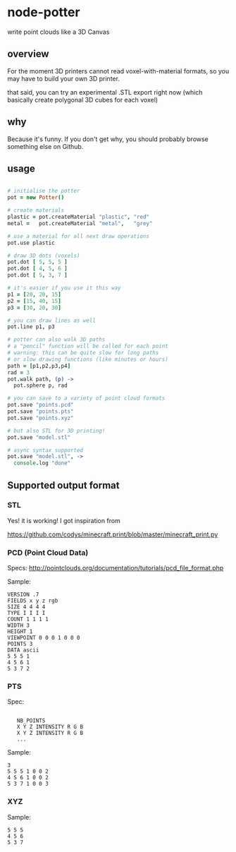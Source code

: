 node-potter
===========


write point clouds like a 3D Canvas

## overview

  For the moment 3D printers cannot read voxel-with-material formats,
  so you may have to build your own 3D printer.

  that said, you can try an experimental .STL export right now
  (which basically create polygonal 3D cubes for each voxel)

## why

  Because it's funny. If you don't get why, you should probably 
  browse something else on Github.

## usage

```coffeescript

# initialise the potter
pot = new Potter()

# create materials
plastic = pot.createMaterial "plastic", "red"
metal =   pot.createMaterial "metal",   "grey"

# use a material for all next draw operations
pot.use plastic

# draw 3D dots (voxels)
pot.dot [ 5, 5, 5 ]
pot.dot [ 4, 5, 6 ]
pot.dot [ 5, 3, 7 ]

# it's easier if you use it this way
p1 = [20, 20, 15]
p2 = [15, 40, 15]
p3 = [30, 20, 30]

# you can draw lines as well
pot.line p1, p3

# potter can also walk 3D paths
# a "pencil" function will be called for each point
# warning: this can be quite slow for long paths
# or slow drawing functions (like minutes or hours)
path = [p1,p2,p3,p4]
rad = 3
pot.walk path, (p) -> 
  pot.sphere p, rad

# you can save to a variety of point cloud formats
pot.save "points.pcd"
pot.save "points.pts"
pot.save "points.xyz"

# but also STL for 3D printing!
pot.save "model.stl"

# async syntax supported
pot.save "model.stl", ->
  console.log "done"

```

## Supported output format

### STL

  Yes! it is working! I got inspiration from

  https://github.com/codys/minecraft.print/blob/master/minecraft_print.py


### PCD (Point Cloud Data)

  Specs: 
  http://pointclouds.org/documentation/tutorials/pcd_file_format.php

  Sample:

```
VERSION .7
FIELDS x y z rgb
SIZE 4 4 4 4
TYPE I I I I
COUNT 1 1 1 1
WIDTH 3
HEIGHT 1
VIEWPOINT 0 0 0 1 0 0 0
POINTS 3
DATA ascii
5 5 5 1
4 5 6 1
5 3 7 2
```

### PTS

  Spec: 

```

   NB_POINTS
   X Y Z INTENSITY R G B
   X Y Z INTENSITY R G B
   ...

```
  Sample:

```
3
5 5 5 1 0 0 2
4 5 6 1 0 0 2
5 3 7 1 0 0 3
```

### XYZ

  Sample:

```
5 5 5
4 5 6
5 3 7
```


